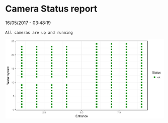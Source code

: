 Camera Status report
================
16/05/2017 - 03:48:19

    All cameras are up and running

![](camreport_files/figure-markdown_github/unnamed-chunk-2-1.png)
